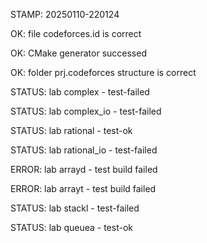 STAMP: 20250110-220124
OK: file codeforces.id is correct
OK: CMake generator successed
OK: folder prj.codeforces structure is correct
STATUS: lab complex - test-failed
STATUS: lab complex_io - test-failed
STATUS: lab rational - test-ok
STATUS: lab rational_io - test-failed
ERROR: lab arrayd - test build failed
ERROR: lab arrayt - test build failed
STATUS: lab stackl - test-failed
STATUS: lab queuea - test-ok
